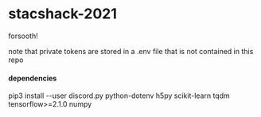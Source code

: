 # stacshack-2021
forsooth!

note that private tokens are stored in a .env file that is not contained in this repo

#### dependencies
pip3 install --user discord.py python-dotenv h5py scikit-learn tqdm tensorflow>=2.1.0 numpy
